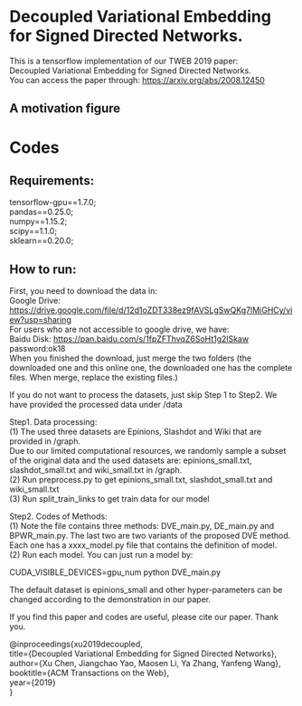 # Decoupled Variational Embedding for Signed Directed Networks.    
This is a tensorflow implementation of our TWEB 2019 paper:  
Decoupled Variational Embedding for Signed Directed Networks.  
You can access the paper through:  https://arxiv.org/abs/2008.12450  

## A motivation figure  


# Codes
## Requirements:  
tensorflow-gpu==1.7.0;  
pandas==0.25.0;  
numpy==1.15.2;  
scipy==1.1.0;  
sklearn==0.20.0;  

## How to run:  

First, you need to download the data in:   
Google Drive:  https://drive.google.com/file/d/12d1oZDT338ez9fAVSLgSwQKg7lMiGHCy/view?usp=sharing  
For users who are not accessible to google drive, we have:  
Baidu Disk: https://pan.baidu.com/s/1fpZFThvqZ6SoHt1g2lSkaw  password:ok18   
When you finished the download, just merge the two folders (the downloaded one and this online one, the downloaded one has the complete files. When merge, replace the existing files.)   

If you do not want to process the datasets, just skip Step 1 to Step2. We have provided the processed data under /data   

Step1. Data processing:  
(1) The used three datasets are Epinions, Slashdot and Wiki that are provided in /graph.  
Due to our limited computational resources, we randomly sample a subset of the original data and the used datasets are: epinions_small.txt, slashdot_small.txt and wiki_small.txt in /graph.  
(2) Run preprocess.py to get epinions_small.txt, slashdot_small.txt and wiki_small.txt  
(3) Run split_train_links to get train data for our model  

Step2. Codes of Methods:  
(1) Note the file contains three methods: DVE_main.py, DE_main.py and BPWR_main.py. The last two are two variants of the proposed DVE method. Each one has a xxxx_model.py file that contains the definition of model.  
(2) Run each model. You can just run a model by:  

CUDA_VISIBLE_DEVICES=gpu_num python DVE_main.py  

The default dataset is epinions_small and other hyper-parameters can be changed according to the demonstration in our paper.  

If you find this paper and codes are useful, please cite our paper. Thank you.  

@inproceedings{xu2019decoupled,  
  title={Decoupled Variational Embedding for Signed Directed Networks},  
  author={Xu Chen, Jiangchao Yao, Maosen Li, Ya Zhang, Yanfeng Wang},  
  booktitle={ACM Transactions on the Web},  
  year={2019}  
}  
